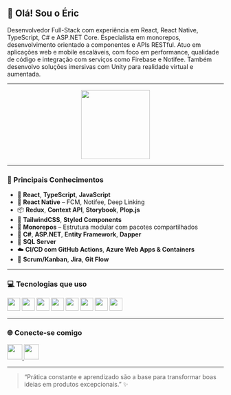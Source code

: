 <h2 align="left">👋 Olá! Sou o Éric</h2>

Desenvolvedor Full-Stack com experiência em React, React Native, TypeScript, C# e ASP.NET Core. Especialista em monorepos, desenvolvimento orientado a componentes e APIs RESTful.
Atuo em aplicações web e mobile escaláveis, com foco em performance, qualidade de código e integração com serviços como Firebase e Notifee. Também desenvolvo soluções imersivas com Unity para realidade virtual e aumentada.

---

<div align="center">
  <img src="https://github-readme-stats.vercel.app/api/top-langs?username=ericcoisa&layout=compact&langs_count=8&theme=dracula&hide_border=false" height="160"/>
</div>

---

### 🧠 Principais Conhecimentos

- 🔷 **React**, **TypeScript**, **JavaScript**
- 📲 **React Native** – FCM, Notifee, Deep Linking
- 📦 **Redux**, **Context API**, **Storybook**, **Plop.js**
- 🎨 **TailwindCSS**, **Styled Components**
- 🧱 **Monorepos** – Estrutura modular com pacotes compartilhados
- 🧠 **C#**, **ASP.NET**, **Entity Framework**, **Dapper**
- 🧮 **SQL Server**
- ☁️ **CI/CD com GitHub Actions**, **Azure Web Apps & Containers**
- 📌 **Scrum/Kanban**, **Jira**, **Git Flow**

---

### 💻 Tecnologias que uso

<div align="left">
  <img src="https://cdn.jsdelivr.net/gh/devicons/devicon/icons/react/react-original.svg" height="30" />
  <img src="https://cdn.jsdelivr.net/gh/devicons/devicon/icons/typescript/typescript-original.svg" height="30" />
  <img src="https://cdn.jsdelivr.net/gh/devicons/devicon/icons/javascript/javascript-original.svg" height="30" />
  <img src="https://cdn.jsdelivr.net/gh/devicons/devicon/icons/csharp/csharp-original.svg" height="30" />
  <img src="https://cdn.jsdelivr.net/gh/devicons/devicon/icons/firebase/firebase-plain.svg" height="30" />
  <img src="https://cdn.jsdelivr.net/gh/devicons/devicon/icons/dotnetcore/dotnetcore-original.svg" height="30" />
  <img src="https://cdn.jsdelivr.net/gh/devicons/devicon/icons/git/git-original.svg" height="30" />
  <img src="https://cdn.jsdelivr.net/gh/devicons/devicon/icons/azure/azure-original.svg" height="30" />
</div>

---

### 🌐 Conecte-se comigo

<div align="left">
  <a href="https://www.linkedin.com/in/eric-vitor/" target="_blank">
    <img src="https://img.shields.io/static/v1?message=LinkedIn&logo=linkedin&label=&color=0077B5&logoColor=white&style=for-the-badge" height="35" />
  </a>
  <a href="mailto:ericvitor96@gmail.com">
    <img src="https://img.shields.io/static/v1?message=Gmail&logo=gmail&label=&color=D14836&logoColor=white&style=for-the-badge" height="35" />
  </a>
</div>

---

> “Prática constante e aprendizado são a base para transformar boas ideias em produtos excepcionais.” ✨
